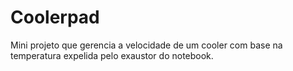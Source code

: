 # Coolerpad

Mini projeto que gerencia a velocidade de um cooler com base na temperatura expelida pelo exaustor do notebook.
